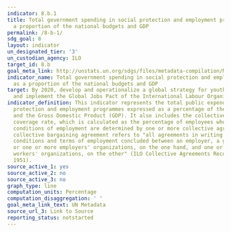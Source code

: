 ```yaml
---
indicator: 8.b.1
title: Total government spending in social protection and employment programmes as
  a proportion of the national budgets and GDP
permalink: /8-b-1/
sdg_goal: 8
layout: indicator
un_designated_tier: '3'
un_custodian_agency: ILO
target_id: 8.b
goal_meta_link: http://unstats.un.org/sdgs/files/metadata-compilation/Metadata-Goal-8.pdf
indicator_name: Total government spending in social protection and employment programmes
  as a proportion of the national budgets and GDP
target: By 2020, develop and operationalize a global strategy for youth employment
  and implement the Global Jobs Pact of the International Labour Organization.
indicator_definition: This indicator represents the total public expenditure in social
  protection and employment programmes expressed as a percentage of the national budget
  and the Gross Domestic Product (GDP). It also includes the collective bargaining
  coverage rate, which is calculated as the percentage of employees whose pay and
  conditions of employment are determined by one or more collective agreements. A
  collective bargaining agreement refers to "all agreements in writing regarding working
  conditions and terms of employment concluded between an employer, a group of employers
  or one or more employers' organizations, on the one hand, and one or more representative
  workers' organizations, on the other" (ILO Collective Agreements Recommendation,
  1951).
source_active_1: yes
source_active_2: no
source_active_3: no
graph_type: line
computation_units: Percentage
computation_disaggregation: ' '
goal_meta_link_text: UN Metadata
source_url_3: Link to Source
reporting_status: notstarted
---
```

